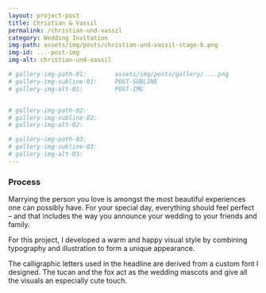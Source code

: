 ```yaml
---
layout: project-post
title: Christian & Vassil
permalink: /christian-und-vassil
category: Wedding Invitation 
img-path: assets/img/posts/christian-und-vassil-stage-b.png
img-id: ...-post-img
img-alt: christian-und-vassil

# gallery-img-path-01:        assets/img/posts/gallery/....png
# gallery-img-subline-01:     POST-SUBLINE
# gallery-img-alt-01:         POST-IMG


# gallery-img-path-02:  
# gallery-img-subline-02:     
# gallery-img-alt-02:         

# gallery-img-path-03:       
# gallery-img-subline-03:     
# gallery-img-alt-03:        
---
```

<h3>Process</h3>
Marrying the person you love is amongst the most beautiful experiences one can possibly have. For your special day, everything should feel perfect – and that includes the way you announce your wedding to your friends and family.

For this project, I developed a warm and happy visual style by combining typography and illustration to form a unique appearance.

The calligraphic letters used in the headline are derived from a custom font I designed. The tucan and the fox act as the wedding mascots and give all the visuals an especially cute touch.